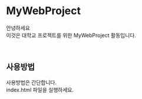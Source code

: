 # MyWebProject
안녕하세요
<Br>
이것은 대학교 프로젝트를 위한 MyWebProject 활동입니다. 

  <Br>
    
## 사용방법
사용방법은 간단합니다. 
<Br>
index.html 파일을 실행하세요.
  


